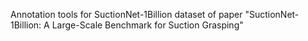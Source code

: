 Annotation tools for SuctionNet-1Billion dataset of paper "SuctionNet-1Billion:  A  Large-Scale  Benchmark  for  Suction  Grasping" 